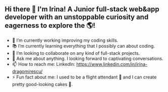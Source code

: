 ## Hi there 👋 I'm Irina! A Junior full-stack web&app developer with an unstoppable curiosity and eagerness to explore the 🌎!

- 🔭 I’m currently working improving my coding skills.
- 📚 I’m currently learning everything that I possibly can about coding.
- 💼 I’m looking to collaborate on any kind of full-stack projects.
- 💬 Ask me about anything. I looking forward to captivating conversations.
- 📫 How to reach me: LinkedIn: https://www.linkedin.com/in/irina-dragomirescu/
- ⚡ Fun fact about me: I used to be a flight attendant 🛫 and I can create pretty good-looking cakes 🎂.

